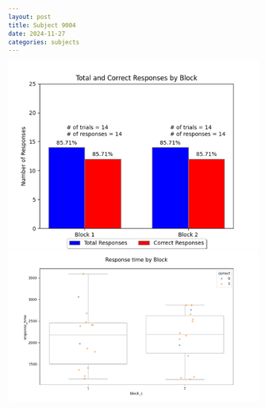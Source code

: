 ```yaml
---
layout: post
title: Subject 9004
date: 2024-11-27
categories: subjects
---
```


![](data/9004/run-30/9004_ATS_responses.png)
![](data/9004/run-30/9004_ATS_rt.png)
